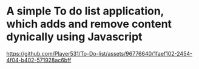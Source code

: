 # A simple To do list application, which adds and remove content dynically using Javascript


https://github.com/Player531/To-Do-list/assets/96776640/1faef102-2454-4f04-b402-571928ac6bff

